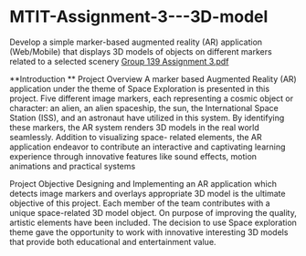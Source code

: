 # MTIT-Assignment-3---3D-model
Develop a simple marker-based augmented reality (AR) application (Web/Mobile)  that displays 3D models of objects on different markers related to a selected scenery
[Group 139 Assignment 3.pdf](https://github.com/user-attachments/files/20374544/Group.139.Assignment.3.pdf)

**Introduction **
Project Overview 
A marker based Augmented Reality (AR) application under the theme of Space Exploration is 
presented in this project. Five different image markers, each representing a cosmic object or 
character: an alien, an alien spaceship, the sun, the International Space Station (ISS), and an 
astronaut have utilized in this system. By identifying these markers, the AR system renders 3D 
models in the real world seamlessly. Addition to visualizing space- related elements, the AR 
application endeavor to contribute an interactive and captivating learning experience through 
innovative features like sound effects, motion animations and practical systems 

Project Objective 
Designing and Implementing an AR application which detects image markers and overlays 
appropriate 3D model is the ultimate objective of this project. Each member of the team contributes 
with a unique space-related 3D model object. On purpose of improving the quality, artistic 
elements have been included. The decision to use Space exploration theme gave the opportunity 
to work with innovative interesting 3D models that provide both educational and entertainment 
value.  
